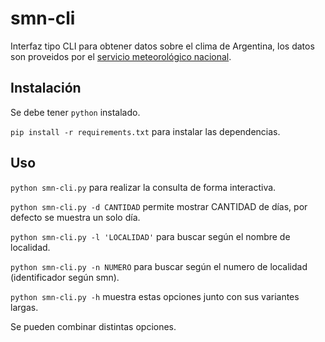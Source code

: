# smn-cli

Interfaz tipo CLI para obtener datos sobre el clima de Argentina, los datos son proveidos por el [servicio meteorológico nacional](https://www.smn.gob.ar/).

## Instalación

Se debe tener `python` instalado.

`pip install -r requirements.txt` para instalar las dependencias.

## Uso

`python smn-cli.py` para realizar la consulta de forma interactiva.

`python smn-cli.py -d CANTIDAD` permite mostrar CANTIDAD de días, por defecto se muestra un solo día.

`python smn-cli.py -l 'LOCALIDAD'` para buscar según el nombre de localidad.

`python smn-cli.py -n NUMERO` para buscar según el numero de localidad (identificador según smn).

`python smn-cli.py -h` muestra estas opciones junto con sus variantes largas.

Se pueden combinar distintas opciones.
